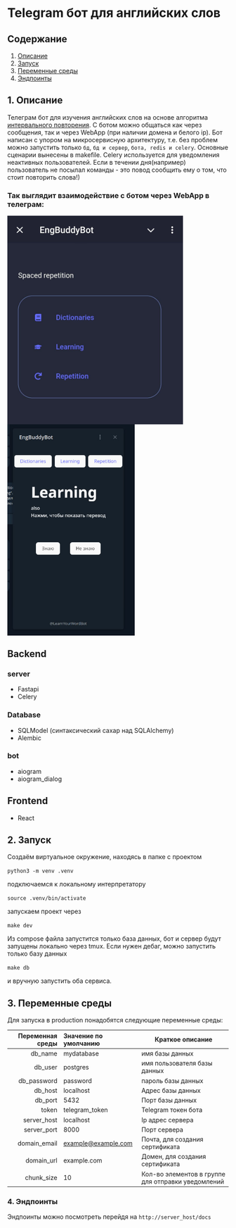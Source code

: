 # Telegram бот для английских слов


## Содержание

1. [Описание](#1-Веб-сервер)
2. [Запуск](#2-Запуск)
3. [Переменные среды](#3-Переменные-среды)
4. [Эндпоинты](#4-Эндпоинты)


## 1. Описание

Телеграм бот для изучения английских слов на основе алгоритма [интервального повторения](https://ru.wikipedia.org/wiki/%D0%98%D0%BD%D1%82%D0%B5%D1%80%D0%B2%D0%B0%D0%BB%D1%8C%D0%BD%D1%8B%D0%B5_%D0%BF%D0%BE%D0%B2%D1%82%D0%BE%D1%80%D0%B5%D0%BD%D0%B8%D1%8F). 
С ботом можно общаться как через сообщения, так и через WebApp (при наличии домена и белого ip).
Бот написан с упором на микросервисную архитектуру, т.е. без проблем можно запустить 
только `бд`, `бд и сервер`, `бота, redis и celery`. Основные сценарии вынесены в makefile. 
Celery используется для уведомления неактивных пользователей. Если в течении дня(например) 
пользователь не посылал команды - это повод сообщить ему о том, что стоит повторить слова!)

### Так выглядит взаимодействие с ботом через WebApp в телеграм:

<div style="display: flex; flex-direction: column;">
    <img src="screenshots/menu_preview.png" alt="drawing" width="400px;"/>
    <img src="screenshots/learning.png" alt="drawing" width="290px;"/>
</div>


## Backend
### server
- Fastapi
- Celery

### Database
- SQLModel (синтаксический сахар над SQLAlchemy)  
- Alembic

### bot
- aiogram
- aiogram_dialog

## Frontend
- React 

## 2. Запуск

Создаём виртуальное окружение, находясь в папке с проектом 

`python3 -m venv .venv`

подключаемся к локальному интерпретатору

`source .venv/bin/activate`

запускаем проект через 

`make dev`

Из compose файла запустится только база данных, бот и сервер будут запущены 
локально через tmux. Если нужен дебаг, можно запустить только базу данных

`make db`

и вручную запустить оба сервиса.

## 3. Переменные среды

Для запуска в production понадобятся следующие переменные среды:

| Переменная среды | Значение по умолчанию | Краткое описание                                   |
|-----------------:|:----------------------|----------------------------------------------------|
|          db_name | mydatabase            | имя базы данных                                    |
|          db_user | postgres              | имя пользователя базы данных                       |
|      db_password | password              | пароль базы данных                                 |
|          db_host | localhost             | Адрес базы данных                                  |
|          db_port | 5432                  | Порт базы данных                                   |
|            token | telegram_token        | Telegram токен бота                                |
|      server_host | localhost             | Ip адрес сервера                                   |
|      server_port | 8000                  | Порт сервера                                       |
|     domain_email | example@example.com   | Почта, для создания сертификата                    |
|       domain_url | example.com           | Домен, для создания сертификата                    |
|       chunk_size | 10                    | Кол-во элементов в группе для отправки уведомлений |


### 4. Эндпоинты

Эндпоинты можно посмотреть перейдя на `http://server_host/docs`